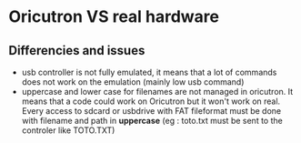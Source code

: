 # Oricutron VS real hardware

## Differencies and issues

* usb controller is not fully emulated, it means that a lot of commands does not work on the emulation (mainly low usb command)
* uppercase and lower case for filenames are not managed in oricutron. It means that a code could work on Oricutron but it won't work on real. Every access to sdcard or usbdrive with FAT fileformat must be done with filename and path in **uppercase** (eg : toto.txt must be sent to the controler like TOTO.TXT)


